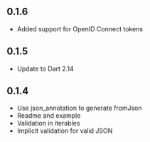 ## 0.1.6

* Added support for OpenID Connect tokens

## 0.1.5

* Update to Dart 2.14 

## 0.1.4

* Use json_annotation to generate fromJson
* Readme and example
* Validation in iterables
* Implicit validation for valid JSON
